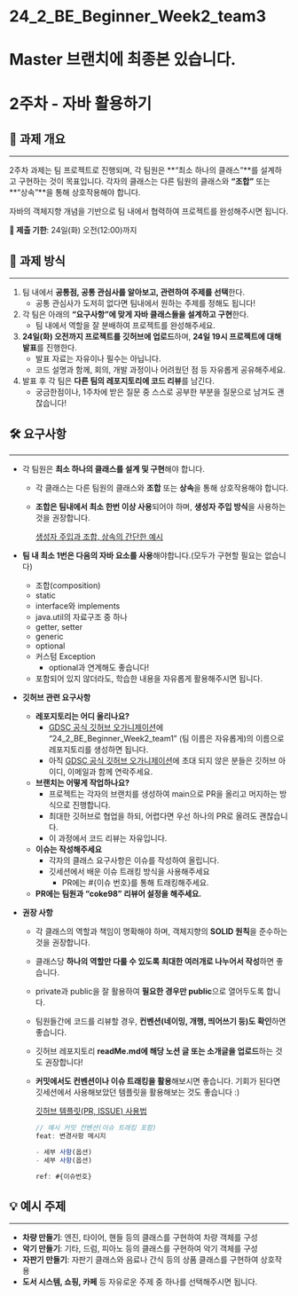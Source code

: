 # 24_2_BE_Beginner_Week2_team3
# Master 브랜치에 최종본 있습니다.
# 2주차 - 자바 활용하기

## **🌟 과제 개요**

---

2주차 과제는 팀 프로젝트로 진행되며, 각 팀원은 **“최소 하나의 클래스”**를 설계하고 구현하는 것이 목표입니다. 각자의 클래스는 다른 팀원의 클래스와 **“조합”** 또는 **“상속”**을 통해 상호작용해야 합니다. 

자바의 객체지향 개념을 기반으로 팀 내에서 협력하여 프로젝트를 완성해주시면 됩니다.

**📅 제출 기한**: 24일(화) 오전(12:00)까지

## **📝 과제 방식**

---

1. 팀 내에서 **공통점, 공통 관심사를 알아보고, 관련하여 주제를 선택**한다.
    - 공통 관심사가 도저히 없다면 팀내에서 원하는 주제를 정해도 됩니다!
2. 각 팀은 아래의 **“요구사항”에 맞게 자바 클래스들을 설계하고 구현**한다.
    - 팀 내에서 역할을 잘 분배하여 프로젝트를 완성해주세요.
3. **24일(화) 오전까지 프로젝트를 깃허브에 업로드**하며, **24일 19시 프로젝트에 대해 발표**를 진행한다.
    - 발표 자료는 자유이나 필수는 아닙니다.
    - 코드 설명과 함께, 회의, 개발 과정이나 어려웠던 점 등 자유롭게 공유해주세요.
4. 발표 후 각 팀은 **다른 팀의 레포지토리에 코드 리뷰**를 남긴다.
    - 궁금한점이나, 1주차에 받은 질문 중 스스로 공부한 부분을 질문으로 남겨도 괜찮습니다!

## **🛠️ 요구사항**

---

- 각 팀원은 **최소 하나의 클래스를 설계 및 구현**해야 합니다.
    
    <aside>
    
    - 각 클래스는 다른 팀원의 클래스와 **조합** 또는 **상속**을 통해 상호작용해야 합니다.
    - **조합은 팀내에서 최소 한번 이상 사용**되어야 하며, **생성자 주입 방식**을 사용하는 것을 권장합니다.
        
        [생성자 주입과 조합, 상속의 간단한 예시](https://www.notion.so/4a5e973c3d2f4bae9b1da4e7f77891ab?pvs=21)
        
    </aside>
    
- **팀 내 최소 1번은 다음의 자바 요소를 사용**해야합니다.(모두가 구현할 필요는 없습니다)
    
    <aside>
    
    - 조합(composition)
    - static
    - interface와 implements
    - java.util의 자료구조 중 하나
    - getter, setter
    - generic
    - optional
    - 커스텀 Exception
        - optional과 연계해도 좋습니다!
    - 포함되어 있지 않더라도, 학습한 내용을 자유롭게 활용해주시면 됩니다.
    </aside>
    
- **깃허브 관련 요구사항**
    
    <aside>
    
    - **레포지토리는 어디 올리나요?**
        - [GDSC 공식 깃허브 오가니제이션](https://github.com/GDSC-PKNU-Official)에 “24_2_BE_Beginner_Week2_team1” (팀 이름은 자유롭게)의 이름으로 레포지토리를 생성하면 됩니다.
        - 아직 [GDSC 공식 깃허브 오가니제이션](https://github.com/GDSC-PKNU-Official)에 초대 되지 않은 분들은 깃허브 아이디, 이메일과 함께 연락주세요.
    - **브랜치는 어떻게 작업하나요?**
        - 프로젝트는 각자의 브랜치를 생성하여 main으로 PR을 올리고 머지하는 방식으로 진행합니다.
        - 최대한 깃허브로 협업을 하되, 어렵다면 우선 하나의 PR로 올려도 괜찮습니다.
        - 이 과정에서 코드 리뷰는 자유입니다.
    - **이슈는 작성해주세요**
        - 각자의 클래스 요구사항은 이슈를 작성하여 올립니다.
        - 깃세션에서 배운 이슈 트래킹 방식을 사용해주세요
            - PR에는 #{이슈 번호}를 통해 트래킹해주세요.
    - **PR에는 팀원과 “coke98” 리뷰어 설정을 해주세요.**
    </aside>
    
- **권장 사항**
    
    <aside>
    
    - 각 클래스의 역할과 책임이 명확해야 하며, 객체지향의 **SOLID 원칙**을 준수하는 것을 권장합니다.
    - 클래스당 **하나의 역할만 다룰 수 있도록 최대한 여러개로 나누어서 작성**하면 좋습니다.
    - private과 public을 잘 활용하여 **필요한 경우만 public**으로 열어두도록 합니다.
    - 팀원들간에 코드를 리뷰할 경우, **컨벤션(네이밍, 개행, 띄어쓰기 등)도 확인**하면 좋습니다.
    - 깃허브 레포지토리 **readMe.md에 해당 노션 글 또는 소개글을 업로드**하는 것도 권장합니다!
    - **커밋에서도 컨벤션이나 이슈 트래킹을 활용**해보시면 좋습니다. 기회가 된다면 깃세션에서 사용해보았던 템플릿을 활용해보는 것도 좋습니다 :)
        
        [깃허브 템플릿(PR, ISSUE) 사용법](https://www.notion.so/PR-ISSUE-107a618a3efb80638091d2e29fba59b2?pvs=21)
        
        ```jsx
        // 예시 커밋 컨벤션(이슈 트래킹 포함)
        feat: 변경사항 메시지
        
        - 세부 사항(옵션)
        - 세부 사항(옵션)
        
        ref: #{이슈번호}
        ```
        
    </aside>
    

## **💡 예시 주제**

---

- **차량 만들기**: 엔진, 타이어, 핸들 등의 클래스를 구현하여 차량 객체를 구성
- **악기 만들기**: 기타, 드럼, 피아노 등의 클래스를 구현하여 악기 객체를 구성
- **자판기 만들기**: 자판기 클래스와 음료나 간식 등의 상품 클래스를 구현하여 상호작용
- **도서 시스템, 쇼핑, 카페** 등 자유로운 주제 중 하나를 선택해주시면 됩니다.


